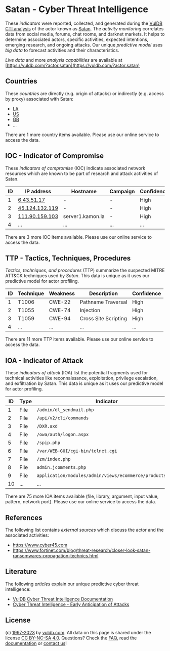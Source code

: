 # Satan - Cyber Threat Intelligence

These _indicators_ were reported, collected, and generated during the [VulDB CTI analysis](https://vuldb.com/?kb.cti) of the actor known as [Satan](https://vuldb.com/?actor.satan). The _activity monitoring_ correlates data from social media, forums, chat rooms, and darknet markets. It helps to determine associated actors, specific activities, expected intentions, emerging research, and ongoing attacks. Our unique _predictive model_ uses _big data_ to forecast activities and their characteristics.

_Live data_ and more _analysis capabilities_ are available at [https://vuldb.com/?actor.satan](https://vuldb.com/?actor.satan)

## Countries

These _countries_ are directly (e.g. origin of attacks) or indirectly (e.g. access by proxy) associated with Satan:

* [LA](https://vuldb.com/?country.la)
* [US](https://vuldb.com/?country.us)
* [GB](https://vuldb.com/?country.gb)
* ...

There are 1 more country items available. Please use our online service to access the data.

## IOC - Indicator of Compromise

These _indicators of compromise_ (IOC) indicate associated network resources which are known to be part of research and attack activities of Satan.

ID | IP address | Hostname | Campaign | Confidence
-- | ---------- | -------- | -------- | ----------
1 | [6.43.51.17](https://vuldb.com/?ip.6.43.51.17) | - | - | High
2 | [45.124.132.119](https://vuldb.com/?ip.45.124.132.119) | - | - | High
3 | [111.90.159.103](https://vuldb.com/?ip.111.90.159.103) | server1.kamon.la | - | High
4 | ... | ... | ... | ...

There are 3 more IOC items available. Please use our online service to access the data.

## TTP - Tactics, Techniques, Procedures

_Tactics, techniques, and procedures_ (TTP) summarize the suspected MITRE ATT&CK techniques used by _Satan_. This data is unique as it uses our predictive model for actor profiling.

ID | Technique | Weakness | Description | Confidence
-- | --------- | -------- | ----------- | ----------
1 | T1006 | CWE-22 | Pathname Traversal | High
2 | T1055 | CWE-74 | Injection | High
3 | T1059 | CWE-94 | Cross Site Scripting | High
4 | ... | ... | ... | ...

There are 11 more TTP items available. Please use our online service to access the data.

## IOA - Indicator of Attack

These _indicators of attack_ (IOA) list the potential fragments used for technical activities like reconnaissance, exploitation, privilege escalation, and exfiltration by Satan. This data is unique as it uses our predictive model for actor profiling.

ID | Type | Indicator | Confidence
-- | ---- | --------- | ----------
1 | File | `/admin/dl_sendmail.php` | High
2 | File | `/api/v2/cli/commands` | High
3 | File | `/DXR.axd` | Medium
4 | File | `/owa/auth/logon.aspx` | High
5 | File | `/spip.php` | Medium
6 | File | `/var/WEB-GUI/cgi-bin/telnet.cgi` | High
7 | File | `/zm/index.php` | High
8 | File | `admin.jcomments.php` | High
9 | File | `application/modules/admin/views/ecommerce/products.php` | High
10 | ... | ... | ...

There are 75 more IOA items available (file, library, argument, input value, pattern, network port). Please use our online service to access the data.

## References

The following list contains _external sources_ which discuss the actor and the associated activities:

* https://www.cyber45.com
* https://www.fortinet.com/blog/threat-research/closer-look-satan-ransomwares-propagation-technics.html

## Literature

The following _articles_ explain our unique predictive cyber threat intelligence:

* [VulDB Cyber Threat Intelligence Documentation](https://vuldb.com/?kb.cti)
* [Cyber Threat Intelligence - Early Anticipation of Attacks](https://www.scip.ch/en/?labs.20201022)

## License

(c) [1997-2023](https://vuldb.com/?kb.changelog) by [vuldb.com](https://vuldb.com/?kb.about). All data on this page is shared under the license [CC BY-NC-SA 4.0](https://creativecommons.org/licenses/by-nc-sa/4.0/). Questions? Check the [FAQ](https://vuldb.com/?kb.faq), read the [documentation](https://vuldb.com/?kb) or [contact us](https://vuldb.com/?contact)!
